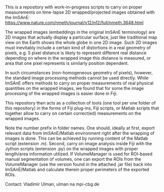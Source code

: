 This is a repository with work-in-progress scripts to carry on proper
measurements on time-lapse 2D wrapped/projected images obtained with
the ImSAnE: https://www.nature.com/nmeth/journal/v12/n12/full/nmeth.3648.html

The wrapped images (embeddings in the original ImSAnE terminology) are 2D
images that actually display a particular surface, just like traditional
map view on the Earth shows the whole globe in one 2D image. Such 2D
images must inevitably include a certain kind of distortions in a real
geometry of pixels, e.g. 5 pixel distance is likely to represent different
real distance depending on where in the wrapped image this distance is
measured, or area that one pixel represents is similarly position dependent.

In such circumstances (non-homogeneous geometry of pixels), however, the
standard image processing methods cannot be used directly. While ImSAnE
offers methods to carry on proper measurements of real physical quantities
on the wrapped images, we found that for some the image processing of the
wrapped images is easier done in Fiji. 

This repository then acts as a collection of tools (one tool per one
folder of this repository) in the forms of Fiji plug-ins, Fiji scripts, or
Matlab scripts that together allow to carry on certain correct(ed)
measurements on the wrapped images.

Note the number prefix in folder names. One should, ideally at first,
export relevant data from ImSAnE/Matlab environment right after the
wrapping of images is done. This can be achieved by running content of the
Matlab script (extension .m). Second, carry on image analysis inside Fiji
with the Jython scripts (extension .py) on the wrapped images with proper
length/area information utilized. If VolumeManager is used for ROI-based
manual segmentation of volumes, one can export the ROIs from the
VolumeManager (use the version found in the attached .jar file) back into
ImSAnE/Matlab and calculate therein proper perimeters of the exported ROIs.


Contact: Vladimír Ulman, ulman na mpi-cbg.de
